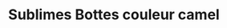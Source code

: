 ---
layout: "product-page"
id: "112"
product_id: "112"
external_product_id: "616487123"
title: "Sublimes Bottes couleur camel"
description: "Neuves dans sa boîte "
size: ""
brand: ""
label: "vinted"
price_numeric: "25.0"
price_numeric_discounted: "25.0"
currency: "€"
user_updated_at_ts: ""
category: "JustFab"
isdiscounted: "False"
isnew: "True"
isbestseller: "False"
images: [ "https://images.vinted.net/thumbs/f800/01_00f92_CokCihMEPqrEqS3kKziqtL3v.jpeg?1600592781-2f9f249a9b48a9d80a4b6658f5ba2fb1f55acdeb" ]
---